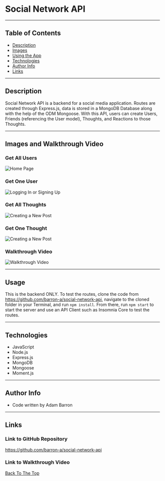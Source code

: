 # Social Network API

---

## Table of Contents

- [Description](#description)
- [Images](#images-and-walkthrough-video)
- [Using the App](#usage)
- [Technologies](#technologies)
- [Author Info](#author-info)
- [Links](#links)

---

## Description
Social Network API is a backend for a social media application. Routes are created through Express.js, data is stored in a MongoDB Database along with the help of the ODM Mongoose. With this API, users can create Users, Friends (referencing the User model), Thoughts, and Reactions to those Thoughts.

---

## Images and Walkthrough Video

### Get All Users
![Home Page](/assets/images/techblog_homepage.png)

### Get One User
![Logging In or Signing Up](/assets/images/techblog_login.png)

### Get All Thoughts
![Creating a New Post](/assets/images/techblog_newpost.png)

### Get One Thought
![Creating a New Post](/assets/images/techblog_dashboard.png)

### Walkthrough Video
![Walkthrough Video](/assets/images/techblog_editpost.png)

---

## Usage
This is the backend ONLY.  To test the routes, clone the code from https://github.com/barron-a/social-network-api, navigate to the cloned folder in your Terminal, and run `npm install`. From there, run `npm start` to start the server and use an API Client such as Insomnia Core to test the routes.

---

## Technologies

- JavaScript
- Node.js
- Express.js
- MongoDB
- Mongoose
- Moment.js

---

## Author Info
- Code written by Adam Barron

---

## Links

### Link to GitHub Repository
https://github.com/barron-a/social-network-api

### Link to Walkthrough Video


[Back To The Top](#social-network-api)

